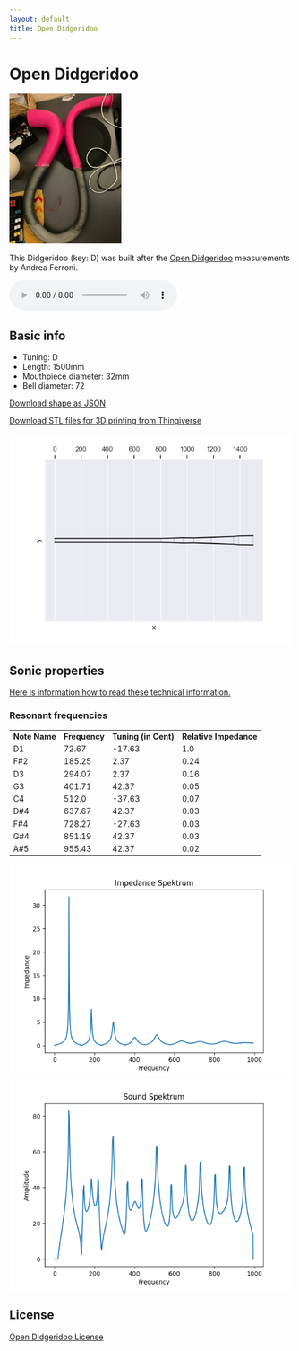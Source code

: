 ```yaml
---
layout: default
title: Open Didgeridoo
---
```


# Open Didgeridoo

<img class="didge_image" src="open_didge.jpg" width="200"/>

This Didgeridoo (key: D) was built after the [Open Didgeridoo](https://www.windproject.it/open-didgeridoo/) measurements by Andrea Ferroni.

<audio controls>
    <source src="opendidge-short-song.mp3" type="audio/mp3">
    Your browser does not support the audio element.
</audio>

## Basic info

* Tuning: D
* Length: 1500mm
* Mouthpiece diameter: 32mm
* Bell diameter: 72

[Download shape as JSON](geo.json)

[Download STL files for 3D printing from Thingiverse](https://www.thingiverse.com/thing:7014774)

<img src="geo.png" size="200"/>
    
## Sonic properties
    
[Here is information how to read these technical information.](/2025/02/13/how-to-read-outputs-of-didgelab.html)

### Resonant frequencies

<table class="analysis_table">
<tr class='even'><td><strong>
Note Name</strong></td>
<td><strong>Frequency</strong></td>
<td><strong>Tuning (in Cent)</strong></td>
<td><strong>Relative Impedance</strong>
</td></tr>
<tr><td>
D1</td>
<td>72.67</td>
<td>-17.63</td>
<td>1.0
</td></tr>
<tr class="even"><td>
F#2</td>
<td>185.25</td>
<td>2.37</td>
<td>0.24
</td></tr>
<tr><td>
D3</td>
<td>294.07</td>
<td>2.37</td>
<td>0.16
</td></tr>
<tr class="even"><td>
G3</td>
<td>401.71</td>
<td>42.37</td>
<td>0.05
</td></tr>
<tr><td>
C4</td>
<td>512.0</td>
<td>-37.63</td>
<td>0.07
</td></tr>
<tr class="even"><td>
D#4</td>
<td>637.67</td>
<td>42.37</td>
<td>0.03
</td></tr>
<tr><td>
F#4</td>
<td>728.27</td>
<td>-27.63</td>
<td>0.03
</td></tr>
<tr class="even"><td>
G#4</td>
<td>851.19</td>
<td>42.37</td>
<td>0.03
</td></tr>
<tr><td>
A#5</td>
<td>955.43</td>
<td>42.37</td>
<td>0.02
</td></tr>

</table>

<img src="impedance_plot.png" />
<img src="sound_plot.png" />


## License
[Open Didgeridoo License](https://www.windproject.it/open-didgeridoo/)